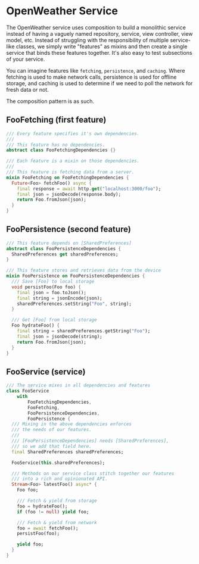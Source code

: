 # OpenWeather Service

The OpenWeather service uses composition to build a monolithic service instead
of having a vaguely named repository, service, view controller, view model, etc.
Instead of struggling with the responsibility of multiple service-like classes,
we simply write "features" as mixins and then create a single service that binds
these features together. It's also easy to test subsections of your service.

You can imagine features like `fetching`, `persistence`, and `caching`. Where
fetching is used to make network calls, persistence is used for offline storage,
and caching is used to determine if we need to poll the network for fresh data
or not.

The composition pattern is as such.

## FooFetching (first feature)

```dart
/// Every feature specifies it's own dependencies.
///
/// This feature has no dependencies.
abstract class FooFetchingDependencies {}

/// Each feature is a mixin on those dependencies.
///
/// This feature is fetching data from a server.
mixin FooFetching on FooFetchingDependencies {
  Future<Foo> fetchFoo() async {
    final response = await http.get("localhost:3000/foo");
    final json = jsonDecode(response.body);
    return Foo.fromJson(json);
  }
}
```

## FooPersistence (second feature)

```dart
/// This feature depends on [SharedPreferences]
abstract class FooPersistenceDependencies {
  SharedPreferences get sharedPreferences;
}

/// This feature stores and retrieves data from the device
mixin FooPersistence on FooPersistenceDependencies {
  /// Save [Foo] to local storage
  void persistFoo(Foo foo) {
    final json = foo.toJson();
    final string = jsonEncode(json);
    sharedPreferences.setString("Foo", string);
  }

  /// Get [Foo] from local storage
  Foo hydrateFoo() {
    final string = sharedPreferences.getString("Foo");
    final json = jsonDecode(string);
    return Foo.fromJson(json);
  }
}
```

## FooService (service)

```dart
/// The service mixes in all dependencies and features
class FooService
    with
        FooFetchingDependencies,
        FooFetching,
        FooPersistenceDependencies,
        FooPersistence {
  /// Mixing in the above dependencies enforces
  /// the needs of our features.
  ///
  /// [FooPersistenceDependencies] needs [SharedPreferences],
  /// so we add that field here.
  final SharedPreferences sharedPreferences;

  FooService(this.sharedPreferences);

  /// Methods on our service class stitch together our features
  /// into a rich and opinionated API.
  Stream<Foo> latestFoo() async* {
    Foo foo;

    /// Fetch & yield from storage
    foo = hydrateFoo();
    if (foo != null) yield foo;

    /// Fetch & yield from network
    foo = await fetchFoo();
    persistFoo(foo);

    yield foo;
  }
}
```
